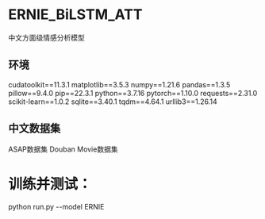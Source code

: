 # ERNIE_BiLSTM_ATT
中文方面级情感分析模型

## 环境
cudatoolkit==11.3.1
matplotlib==3.5.3
numpy==1.21.6
pandas==1.3.5
pillow==9.4.0
pip==22.3.1
python==3.7.16
pytorch==1.10.0
requests==2.31.0
scikit-learn==1.0.2
sqlite==3.40.1
tqdm==4.64.1
urllib3==1.26.14

## 中文数据集
ASAP数据集
Douban Movie数据集


# 训练并测试：
python run.py --model ERNIE
